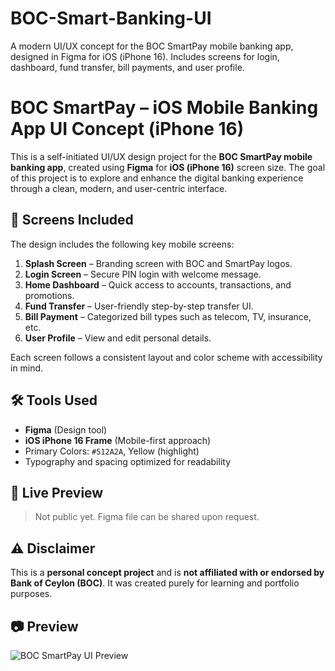 # BOC-Smart-Banking-UI
A modern UI/UX concept for the BOC SmartPay mobile banking app, designed in Figma for iOS (iPhone 16). Includes screens for login, dashboard, fund transfer, bill payments, and user profile.
# BOC SmartPay – iOS Mobile Banking App UI Concept (iPhone 16)

This is a self-initiated UI/UX design project for the **BOC SmartPay mobile banking app**, created using **Figma** for **iOS (iPhone 16)** screen size. The goal of this project is to explore and enhance the digital banking experience through a clean, modern, and user-centric interface.

## 📱 Screens Included

The design includes the following key mobile screens:

1. **Splash Screen** – Branding screen with BOC and SmartPay logos.
2. **Login Screen** – Secure PIN login with welcome message.
3. **Home Dashboard** – Quick access to accounts, transactions, and promotions.
4. **Fund Transfer** – User-friendly step-by-step transfer UI.
5. **Bill Payment** – Categorized bill types such as telecom, TV, insurance, etc.
6. **User Profile** – View and edit personal details.

Each screen follows a consistent layout and color scheme with accessibility in mind.

## 🛠 Tools Used

- **Figma** (Design tool)
- **iOS iPhone 16 Frame** (Mobile-first approach)
- Primary Colors: `#512A2A`, Yellow (highlight)
- Typography and spacing optimized for readability

## 🔗 Live Preview

> Not public yet. Figma file can be shared upon request.

## ⚠️ Disclaimer

This is a **personal concept project** and is **not affiliated with or endorsed by Bank of Ceylon (BOC)**. It was created purely for learning and portfolio purposes.

## 📷 Preview

![BOC SmartPay UI Preview](screenshots/boc_ui_screenshot.png)


